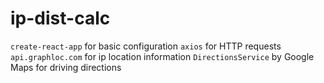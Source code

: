 # ip-dist-calc

`create-react-app` for basic configuration
`axios` for HTTP requests
`api.graphloc.com` for ip location information
`DirectionsService` by Google Maps for driving directions